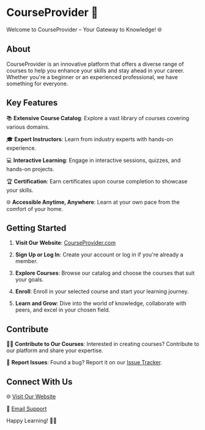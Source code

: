 # CourseProvider 🚀

Welcome to CourseProvider – Your Gateway to Knowledge! 🌐

## About

CourseProvider is an innovative platform that offers a diverse range of courses to help you enhance your skills and stay ahead in your career. Whether you're a beginner or an experienced professional, we have something for everyone.

## Key Features

📚 **Extensive Course Catalog**: Explore a vast library of courses covering various domains.

🎓 **Expert Instructors**: Learn from industry experts with hands-on experience.

💻 **Interactive Learning**: Engage in interactive sessions, quizzes, and hands-on projects.

🏆 **Certification**: Earn certificates upon course completion to showcase your skills.

🌐 **Accessible Anytime, Anywhere**: Learn at your own pace from the comfort of your home.

## Getting Started

1. **Visit Our Website**: [CourseProvider.com](https://vkeerthu.github.io/updated_course_provider/)

2. **Sign Up or Log In**: Create your account or log in if you're already a member.

3. **Explore Courses**: Browse our catalog and choose the courses that suit your goals.

4. **Enroll**: Enroll in your selected course and start your learning journey.

5. **Learn and Grow**: Dive into the world of knowledge, collaborate with peers, and excel in your chosen field.

## Contribute

👩‍💻 **Contribute to Our Courses**: Interested in creating courses? Contribute to our platform and share your expertise.

🐞 **Report Issues**: Found a bug? Report it on our [Issue Tracker](https://github.com/CourseProvider/courseprovider/issues).

## Connect With Us

🌐 [Visit Our Website](https://www.courseprovider.com)

📧 [Email Support](mailto:support@courseprovider.com)





Happy Learning! 🚀✨
